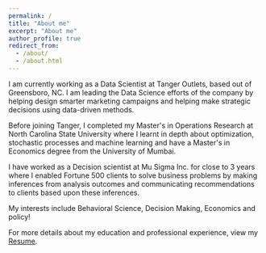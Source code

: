 ```yaml
---
permalink: /
title: "About me"
excerpt: "About me"
author_profile: true
redirect_from: 
  - /about/
  - /about.html
---
```



I am currently working as a Data Scientist at Tanger Outlets, based out of Greensboro, NC. I am leading the Data Science efforts of the company by helping design smarter marketing campaigns and helping make strategic decisions using data-driven methods.

Before joining Tanger, I completed my Master's in Operations Research at North Carolina State University where I learnt in depth about optimization, stochastic processes and machine learning and have a Master's in Economics degree from the University of Mumbai. 

I have worked as a Decision scientist at Mu Sigma Inc. for close to 3 years where I enabled Fortune 500 clients to solve business problems by making inferences from analysis outcomes and communicating recommendations to clients based upon these inferences.

My interests include Behavioral Science, Decision Making, Economics and policy!

For more details about my education and professional experience, view my [Resume](https://satyajitnarayanan.github.io/Resume/).

